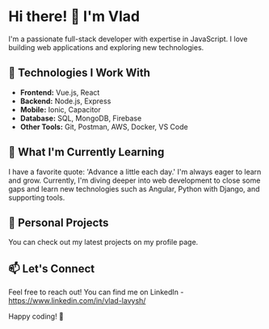 # Hi there! 👋 I'm Vlad

I'm a passionate full-stack developer with expertise in JavaScript. I love building web applications and exploring new technologies.

## 🚀 Technologies I Work With

- **Frontend:** Vue.js, React
- **Backend:** Node.js, Express
- **Mobile:** Ionic, Capacitor
- **Database:** SQL, MongoDB, Firebase
- **Other Tools:** Git, Postman, AWS, Docker, VS Code

## 🌱 What I'm Currently Learning

I have a favorite quote: 'Advance a little each day.'
I'm always eager to learn and grow. Currently, I'm diving deeper into web development to close some gaps and learn new technologies such as Angular, Python with Django, and supporting tools.

## 🔭 Personal Projects

You can check out my latest projects on my profile page.

## 📫 Let's Connect

Feel free to reach out! You can find me on LinkedIn - https://www.linkedin.com/in/vlad-lavysh/

Happy coding! 🎉
